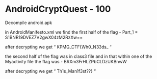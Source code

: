 # AndroidCryptQuest - 100

Decompile android.apk

in AndroidManifesto.xml we find the first half of the flag - Part_1 = S1BNR19DVEZ7V2gwX04zM2RzXw==

after decrypting we get  “ KPMG_CTF{Wh0_N33ds_ “

the second half of the flag was in class3 file and in that within one of the Myactivity file the flag was - BRXm3FrHLZPbCLDzUKBnwW

after decrypting we get “ Th1s_Man1f3st??} “
